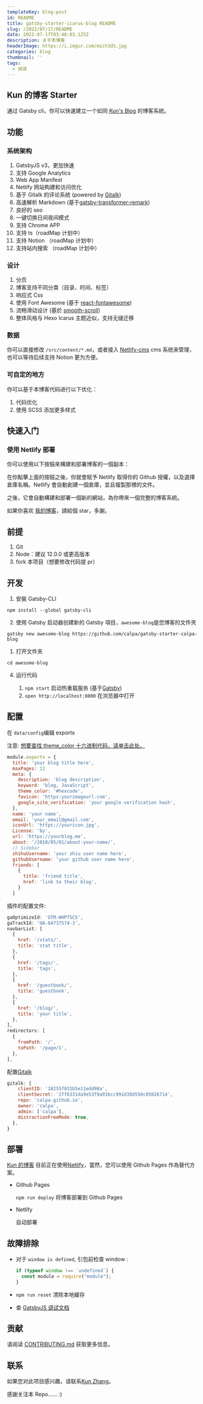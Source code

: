 ```yaml
---
templateKey: blog-post
id: README
title: gatsby-starter-icarus-blog README
slug: /2022/07/17/README
date: 2022-07-17T03:48:03.125Z
description: 关于本博客
headerImage: https://i.imgur.com/mich3dS.jpg
categories: blog
thumbnail: ''
tags:
  - 阅读
---
```


## Kun 的博客 Starter

通过 Gatsby cli，你可以快速建立一个如同 [Kun's Blog](https://kun.me) 的博客系統。

## 功能

### 系统架构

1. GatsbyJS v3，更加快速
2. 支持 Google Analytics
3. Web App Manifest
4. Netlify 网站构建和访问优化
5. 基于 Gitalk 的评论系统 (powered by [Gitalk](https://github.com/gitalk/gitalk))
6. 高速解析 Markdown (基于[gatsby-transformer-remark](https://www.gatsbyjs.org/packages/gatsby-transformer-remark/))
7. 良好的 seo
8. 一键切换日间夜间模式
9. 支持 Chrome APP
10. 支持 ts（roadMap 计划中）
11. 支持 Notion （roadMap 计划中）
12. 支持站内搜索 （roadMap 计划中）

### 设计

1. 分页
2. 博客支持不同分类（目录、时间、标签）
3. 响应式 Css
4. 使用 Font Awesome (基于 [react-fontawesome](https://github.com/FortAwesome/react-fontawesome))
5. 流畅滑动设计 (基於 [smooth-scroll](https://github.com/cferdinandi/smooth-scroll))
6. 整体风格与 Hexo Icarus 主题近似，支持无缝迁移

### 数据

你可以直接修改 `/src/content/*.md`，或者接入 [Netlify-cms](https://www.netlifycms.org) cms 系统来管理，也可以等待后续支持 Notion 更为方便。

### 可自定的地方

你可以基于本博客代码进行以下优化：

1. 代码优化
1. 使用 SCSS 添加更多样式

## 快速入门

### 使用 Netlify 部署

你可以使用以下按鈕來構建和部署博客的一個副本：

在你點擊上面的按鈕之後，你就會賦予 Netlify 取得你的 Github 授權，以及選擇倉庫名稱。Netlify 會自動創建一個倉庫，並且複製那裡的文件。

之後，它會自動構建和部署一個新的網站，為你帶來一個完整的博客系統。

如果你喜欢 [我的博客](https://kunzhang.me)，請給個 star，多謝。

## 前提

1. Git
2. Node：建议 12.0.0 或更高版本
3. fork 本项目（想要修改代码提 pr）

## 开发

1. 安裝 Gatsby-CLI

```
npm install --global gatsby-cli
```

2. 使用 Gatsby 启动器创建新的 Gatsby 項目，`awesome-blog`是您博客的文件夾

```
gatsby new awesome-blog https://github.com/calpa/gatsby-starter-calpa-blog
```

1. 打开文件夹

```
cd awesome-blog
```

4. 运行代码

   1. `npm start` 启动热重载服务 (基于[Gatsby](https://www.gatsbyjs.org/))
   2. `open http://localhost:8000` 在浏览器中打开

## 配置

在 `data/config`编辑 exports

注意: [想要查找 theme_color 十六进制代码，请单击此处。](https://www.colorhexa.com/)

```javascript
module.exports = {
  title: 'your blog title here',
  maxPages: 12
  meta: {
    description: 'blog description',
    keyword: 'blog, JavaScript',
    theme_color: '#hexcode',
    favicon: 'https:yourimageurl.com',
    google_site_verification: 'your google verification hash',
  },
  name: 'your name',
  email: 'your_email@gmail.com',
  iconUrl: 'https://youricon.jpg',
  License: 'by',
  url: 'https://yourblog.me',
  about: '/2018/05/01/about-your-name/',
  // Sidebar
  zhihuUsername: 'your zhiu user name here',
  githubUsername: 'your github user name here',
  friends: [
    {
      title: 'friend title',
      href: 'link to their blog',
    }
  ]
```

插件的配置文件:

```javascript
gaOptimizeId: 'GTM-WHP7SC5',
gaTrackId: 'UA-84737574-3',
navbarList: [
  {
    href: '/stats/',
    title: 'stat title',
  },
  {
    href: '/tags/',
    title: 'tags',
  },
  {
    href: '/guestbook/',
    title: 'guestbook',
  },
  {
    href: '/blog/',
    title: 'your title',
  },
],
redirectors: [
  {
    fromPath: '/',
    toPath: '/page/1',
  },
],
```

配置[Gitalk](https://gitalk.github.io/)

```javascript
gitalk: {
    clientID: '18255f031b5e11edd98a',
    clientSecret: '2ff6331da9e53f9a91bcc991d38d550c85026714',
    repo: 'calpa.github.io',
    owner: 'calpa',
    admin: ['calpa'],
    distractionFreeMode: true,
  },
}
```

## 部署

[Kun 的博客](https://kunzhang.me) 目前正在使用[Netlify](https://www.netlify.com/)，當然，您可以使用 Github Pages 作為替代方案。

- Github Pages

  `npm run deploy` 将博客部署到 Github Pages

- Netlify

  自动部署

## 故障排除

- 对于 `window is defined`, 引包前检查 window :

  ```JavaScript
  if (typeof window !== `undefined`) {
    const module = require("module");
  }
  ```

- `npm run reset` 清除本地緩存
- 查 [GatsbyJS 调试文档](https://www.gatsbyjs.org/docs/debugging-html-builds/)

## 贡献

请阅读 [CONTRIBUTING.md](.github/CONTRIBUTING.md) 获取更多信息。

## 联系

如果您对此项目感兴趣，请联系[Kun Zhang](1027690173@qq.com)。

感謝关注本 Repo...... :)
